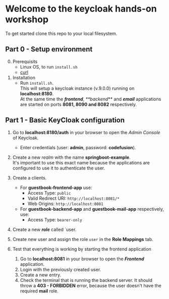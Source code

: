 # Welcome to the keycloak hands-on workshop

To get started clone this repo to your local filesystem.

## Part 0 - Setup environment

0. Prerequisits
	* Linux OS, to run `install.sh`
	* [curl](https://curl.haxx.se/download.html)
1. Installation
	* Run `install.sh`.\
	This will setup a keycloak instance (v.9.0.0) running on **localhost:8180**.\
	At the same time the **_frontend_**, _**backend_** and **_email_** applications are started on ports **8081, 8090 and 8082** respectively.
	
## Part 1 - Basic KeyCloak configuration

1. Go to **localhost:8180/auth** in your browser to open the _Admin Console_ of Keycloak.
	* Enter credentials (user: **admin**, password: **codefusion**).
2. Create a new _realm_ with the name **springboot-example**.\
It's important to use this exact name because the applications are configured to use it to authenticate the user.
3. Create a clients.
	* For **guestbook-frontend-app** use:
		- Access Type: `public`
		- Valid Redirect URI: `http://localhost:8081/*`
		- Web Origins: `http://localhost:8081`
	* For **guestbook-backend-app** and **guestbook-mail-app** respectively, use:
		- Access Type: `bearer-only`
4. Create a new **_role_** called `user.
5. Create new user and assign the role `user` in the **Role Mappings** tab.

6. Test that everything is working by starting the frontend application
	1. Go to **localhost:8081** in your browser to open the **_Frontend_** application.
	2. Login with the previously created user.
	3. Create a new entry.
	4. Check the terminal that is running the backend server. It should throw a **403 - FORBIDDEN** error, because the user doesn't have the required **mail** role.

